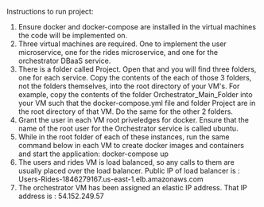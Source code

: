 Instructions to run project:
1) Ensure docker and docker-compose are installed in the virtual machines the code will be implemented on.
2) Three virtual machines are required. One to implement the user microservice, one for the rides microservice, and one for the orchestrator DBaaS service.
3) There is a folder called Project. Open that and you will find three folders, one for each service. Copy the contents of the each of those 3 folders, not the folders themselves, into the root directory of your VM's. For example, copy the contents of the folder Orchestrator_Main_Folder into your VM such that the docker-compose.yml file and folder Project are in the root directory of that VM. Do the same for the other 2 folders.
4) Grant the user in each VM root priveledges for docker. Ensure that the name of the root user for the Orchestrator service is called ubuntu.
5) While in the root folder of each of these instances, run the same command below in each VM to create docker images and containers and start the application:
    docker-compose up
6) The users and rides VM is load balanced, so any calls to them are usually placed over the load balancer. Public IP of load balancer is :
     Users-Rides-1846279167.us-east-1.elb.amazonaws.com
7) The orchestrator VM has been assigned an elastic IP address. That IP address is : 
    54.152.249.57
